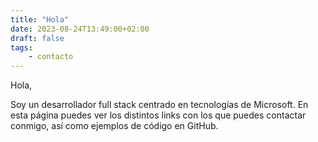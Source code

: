 ```yaml
---
title: "Hola"
date: 2023-08-24T13:49:00+02:00
draft: false
tags:
    - contacto
---
```


Hola,

Soy un desarrollador full stack centrado en tecnologías de Microsoft. En esta página puedes ver los distintos links con los que puedes contactar conmigo, así como ejemplos de código en GitHub.

